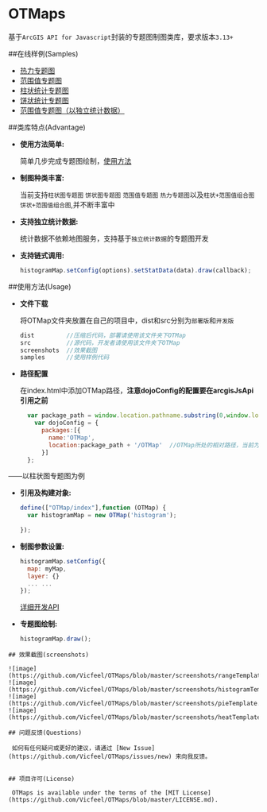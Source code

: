 OTMaps
====
基于`ArcGIS API for Javascript`封装的专题图制图类库，要求版本`3.13+`

##在线样例(Samples)

* [热力专题图](http://vicfeel.github.io/OTMaps/samples/heatMap/)
* [范围值专题图](http://vicfeel.github.io/OTMaps/samples/rangeMap/)
* [柱状统计专题图](http://vicfeel.github.io/OTMaps/samples/histogramMap/)
* [饼状统计专题图](http://vicfeel.github.io/OTMaps/samples/pieMap/)
* [范围值专题图（以独立统计数据）](http://vicfeel.github.io/OTMaps/samples/statDataMap/)

##类库特点(Advantage)

* **使用方法简单:**

  简单几步完成专题图绘制，[使用方法](#使用方法usage)
* **制图种类丰富:**

  当前支持`柱状图专题图` `饼状图专题图` `范围值专题图` `热力专题图`以及`柱状+范围值组合图` `饼状+范围值组合图`,并不断丰富中
* **支持独立统计数据:**

  统计数据不依赖地图服务，支持基于`独立统计数据`的专题图开发
* **支持链式调用:**

  ```js
  histogramMap.setConfig(options).setStatData(data).draw(callback);
  ```

##使用方法(Usage)

* **文件下载**
 
  将OTMap文件夹放置在自己的项目中，dist和src分别为`部署版`和`开发版`
  ```js
  dist         //压缩后代码，部署请使用该文件夹下OTMap
  src          //源代码，开发者请使用该文件夹下OTMap
  screenshots  //效果截图
  samples      //使用样例代码
  ```
  
* **路径配置**
  
  在index.html中添加OTMap路径，**注意dojoConfig的配置要在arcgisJsApi引用之前**

  ```js
    var package_path = window.location.pathname.substring(0,window.location.pathname.lastIndexOf(''));
      var dojoConfig = {
        packages:[{
          name:'OTMap',
          location:package_path + '/OTMap'  //OTMap所处的相对路径，当前为index.html同级目录
        }]
    };
  ```
  
——以柱状图专题图为例
* **引用及构建对象:**

  ```js
  define(["OTMap/index"],function (OTMap) {
    var histogramMap = new OTMap('histogram');
    
  });
  ```
* **制图参数设置:**

  ```js
  histogramMap.setConfig({
    map: myMap,
    layer: {}
    ... ...
  });
  ```
  [详细开发API](https://github.com/Vicfeel/OTMaps/blob/master/APIDOC.md)
* **专题图绘制:**

  ```js
  histogramMap.draw();
 ```
## 效果截图(screenshots)

![image](https://github.com/Vicfeel/OTMaps/blob/master/screenshots/rangeTemplate.png)
![image](https://github.com/Vicfeel/OTMaps/blob/master/screenshots/histogramTemplate.png)
![image](https://github.com/Vicfeel/OTMaps/blob/master/screenshots/pieTemplate.png)
![image](https://github.com/Vicfeel/OTMaps/blob/master/screenshots/heatTemplate.png)

## 问题反馈(Questions)

  如何有任何疑问或更好的建议，请通过 [New Issue](https://github.com/Vicfeel/OTMaps/issues/new) 来向我反馈。


## 项目许可(License)

  OTMaps is available under the terms of the [MIT License](https://github.com/Vicfeel/OTMaps/blob/master/LICENSE.md).

